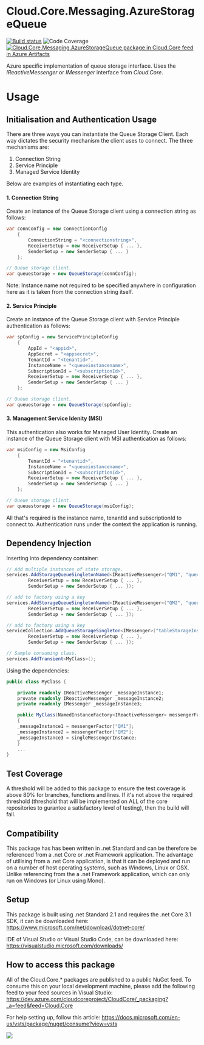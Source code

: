 # **Cloud.Core.Messaging.AzureStorageQueue** 
[![Build status](https://dev.azure.com/cloudcoreproject/CloudCore/_apis/build/status/Cloud.Core%20Packages/Cloud.Core.Messenging.AzureQueueStorage_Package)](https://dev.azure.com/cloudcoreproject/CloudCore/_build/latest?definitionId=20) 
![Code Coverage](https://cloud1core.blob.core.windows.net/codecoveragebadges/Cloud.Core.Messaging.AzureStorageQueue-LineCoverage.png) 
[![Cloud.Core.Messaging.AzureStorageQueue package in Cloud.Core feed in Azure Artifacts](https://feeds.dev.azure.com/cloudcoreproject/dfc5e3d0-a562-46fe-8070-7901ac8e64a0/_apis/public/Packaging/Feeds/8949198b-5c74-42af-9d30-e8c462acada6/Packages/590eaaba-691a-4488-accd-682c039c0553/Badge)](https://dev.azure.com/cloudcoreproject/CloudCore/_packaging?_a=package&feed=8949198b-5c74-42af-9d30-e8c462acada6&package=590eaaba-691a-4488-accd-682c039c0553&preferRelease=true)

<div id="description">

Azure specific implementation of queue storage interface.  Uses the _IReactiveMessenger_ or _IMessenger_ interface from _Cloud.Core_.

</div>

# **Usage**

## **Initialisation and Authentication Usage**

There are three ways you can instantiate the Queue Storage Client.  Each way dictates the security mechanism the client uses to connect.  The three mechanisms are:

1. Connection String
2. Service Principle
3. Managed Service Identity

Below are examples of instantiating each type.

#### 1. Connection String
Create an instance of the Queue Storage client using a connection string as follows:

```csharp
var connConfig = new ConnectionConfig
    {
        ConnectionString = "<connectionstring>",
        ReceiverSetup = new ReceiverSetup { ... }, 
        SenderSetup = new SenderSetup { ... }
    };

// Queue storage client.
var queuestorage = new QueueStorage(connConfig);		
```
Note: Instance name not required to be specified anywhere in configuration here as it is taken from the connection string itself.

#### 2. Service Principle
Create an instance of the Queue Storage client with Service Principle authentication as follows:

```csharp
var spConfig = new ServicePrincipleConfig
    {
        AppId = "<appid>",
        AppSecret = "<appsecret>",
        TenantId = "<tenantid>",
        InstanceName = "<queueinstancename>",
        SubscriptionId = "<subscriptionId>",
        ReceiverSetup = new ReceiverSetup { ... }, 
        SenderSetup = new SenderSetup { ... }
    };

// Queue storage client.
var queuestorage = new QueueStorage(spConfig);	
```


#### 3. Management Service Idenity (MSI) 
This authentication also works for Managed User Identity.  Create an instance of the Queue Storage client with MSI authentication as follows:

```csharp
var msiConfig = new MsiConfig
    {
        TenantId = "<tenantid>",
        InstanceName = "<queueinstancename>",
        SubscriptionId = "<subscriptionId>",
        ReceiverSetup = new ReceiverSetup { ... }, 
        SenderSetup = new SenderSetup { ... }
    };

// Queue storage client.
var queuestorage = new QueueStorage(msiConfig);	
```

All that's required is the instance name, tenantId and subscriptionId to connect to.  Authentication runs under the context the application is running.

## Dependency Injection

Inserting into dependency container:

```csharp
// Add multiple instances of state storage.
services.AddStorageQueueSingletonNamed<IReactiveMessenger>("QM1", "queueStorageInstanceName", "tenantId", "subscriptionId",
        ReceiverSetup = new ReceiverSetup { ... }, 
        SenderSetup = new SenderSetup { ... }); 

// add to factory using a key
services.AddStorageQueueSingletonNamed<IReactiveMessenger>("QM2", "queueStorageInstanceName2", "tenantId", "subscriptionId",
        ReceiverSetup = new ReceiverSetup { ... }, 
        SenderSetup = new SenderSetup { ... }); 

// add to factory using a key
serviceCollection.AddQueueStorageSingleton<IMessenger>("tableStorageInstance3", "tenantId", "subscriptionId",
        ReceiverSetup = new ReceiverSetup { ... }, 
        SenderSetup = new SenderSetup { ... }); 

// Sample consuming class.
services.AddTransient<MyClass>();
```

Using the dependencies:

```csharp
public class MyClass {

    private readonly IReactiveMessenger _messageInstance1;
    provate readonly IReactiveMessenger _messageInstance2;
    private readonly IMessenger _messageInstance3;

    public MyClass(NamedInstanceFactory<IReactiveMessenger> messengerFactor, IMessenger singleMessengerInstance) 
    {	
	_messageInstance1 = messengerFactor["QM1"];
	_messageInstance2 = messengerFactor["QM2"];
	_messageInstance3 = singleMessengerInstance;
    }	
    ...
}
```



## Test Coverage
A threshold will be added to this package to ensure the test coverage is above 80% for branches, functions and lines.  If it's not above the required threshold 
(threshold that will be implemented on ALL of the core repositories to gurantee a satisfactory level of testing), then the build will fail.

## Compatibility
This package has has been written in .net Standard and can be therefore be referenced from a .net Core or .net Framework application. The advantage of utilising from a .net Core application, 
is that it can be deployed and run on a number of host operating systems, such as Windows, Linux or OSX.  Unlike referencing from the a .net Framework application, which can only run on 
Windows (or Linux using Mono).
 
## Setup
This package is built using .net Standard 2.1 and requires the .net Core 3.1 SDK, it can be downloaded here: 
https://www.microsoft.com/net/download/dotnet-core/

IDE of Visual Studio or Visual Studio Code, can be downloaded here:
https://visualstudio.microsoft.com/downloads/

## How to access this package
All of the Cloud.Core.* packages are published to a public NuGet feed.  To consume this on your local development machine, please add the following feed to your feed sources in Visual Studio:
https://dev.azure.com/cloudcoreproject/CloudCore/_packaging?_a=feed&feed=Cloud.Core
 
For help setting up, follow this article: https://docs.microsoft.com/en-us/vsts/package/nuget/consume?view=vsts


<a href="https://dev.azure.com/cloudcoreproject/CloudCore" target="_blank">
<img src="https://cloud1core.blob.core.windows.net/icons/cloud_core_small.PNG" />
</a>